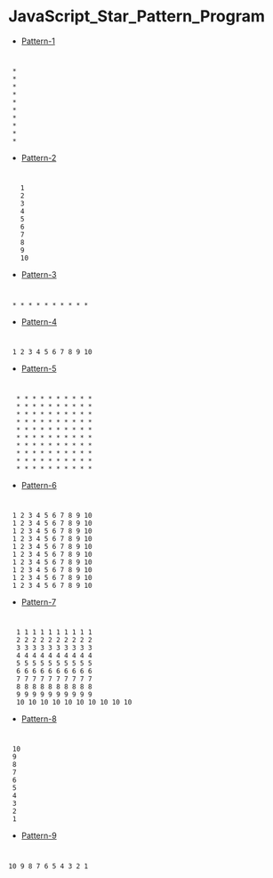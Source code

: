 # JavaScript_Star_Pattern_Program
- [Pattern-1](https://github.com/Avinash-web3/JavaScript_Star_Pattern_Program/blob/main/pattern-1.js)
# 
     * 
     * 
     * 
     * 
     * 
     * 
     * 
     * 
     * 
     * 
     
     
  - [Pattern-2](https://github.com/Avinash-web3/JavaScript_Star_Pattern_Program/blob/main/Pattern-2.js)
   #  
       1
       2
       3
       4
       5
       6
       7
       8
       9
       10
- [Pattern-3](https://github.com/Avinash-web3/JavaScript_Star_Pattern_Program/blob/main/Pattern-3.js)

# 
     * * * * * * * * * * 
- [Pattern-4](https://github.com/Avinash-web3/JavaScript_Star_Pattern_Program/blob/main/Pattern-4.js)
#  
     1 2 3 4 5 6 7 8 9 10
     
 - [Pattern-5](https://github.com/Avinash-web3/JavaScript_Star_Pattern_Program/blob/main/pattern-5.js)
 
 
 #   
      * * * * * * * * * * 
      * * * * * * * * * * 
      * * * * * * * * * * 
      * * * * * * * * * * 
      * * * * * * * * * * 
      * * * * * * * * * * 
      * * * * * * * * * * 
      * * * * * * * * * * 
      * * * * * * * * * * 
      * * * * * * * * * * 
     
 - [Pattern-6](https://github.com/Avinash-web3/JavaScript_Star_Pattern_Program/blob/main/Pattern-6.js)


#  
     1 2 3 4 5 6 7 8 9 10
     1 2 3 4 5 6 7 8 9 10
     1 2 3 4 5 6 7 8 9 10
     1 2 3 4 5 6 7 8 9 10
     1 2 3 4 5 6 7 8 9 10
     1 2 3 4 5 6 7 8 9 10
     1 2 3 4 5 6 7 8 9 10
     1 2 3 4 5 6 7 8 9 10
     1 2 3 4 5 6 7 8 9 10
     1 2 3 4 5 6 7 8 9 10
      
 - [Pattern-7](https://github.com/Avinash-web3/JavaScript_Star_Pattern_Program/blob/main/Pattern-7.js)

#  
      1 1 1 1 1 1 1 1 1 1
      2 2 2 2 2 2 2 2 2 2 
      3 3 3 3 3 3 3 3 3 3 
      4 4 4 4 4 4 4 4 4 4 
      5 5 5 5 5 5 5 5 5 5 
      6 6 6 6 6 6 6 6 6 6 
      7 7 7 7 7 7 7 7 7 7
      8 8 8 8 8 8 8 8 8 8 
      9 9 9 9 9 9 9 9 9 9
      10 10 10 10 10 10 10 10 10 10 
      
 - [Pattern-8](https://github.com/Avinash-web3/JavaScript_Star_Pattern_Program/blob/main/Pattern-8.js)

#   
     10
     9
     8
     7
     6
     5
     4
     3
     2
     1
- [Pattern-9](https://github.com/Avinash-web3/JavaScript_Star_Pattern_Program/blob/main/Pattern-9.js)

#
    10 9 8 7 6 5 4 3 2 1
